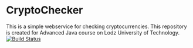 # CryptoChecker
This is a simple webservice for checking cryptocurrencies. This repository is created for Advanced Java course on Lodz University of Technology.
[![Build Status](https://travis-ci.org/pachla195882/CryptoChecker.svg?branch=master)](https://travis-ci.org/pachla195882/CryptoChecker)
